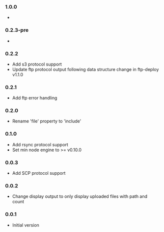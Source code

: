 ### 1.0.0
*

### 0.2.3-pre
*

### 0.2.2
* Add s3 protocol support
* Update ftp protocol output following data structure change in ftp-deploy v1.1.0

### 0.2.1
* Add ftp error handling

### 0.2.0
* Rename 'file' property to 'include'

### 0.1.0
* Add rsync protocol support
* Set min node engine to >= v0.10.0

### 0.0.3
* Add SCP protocol support

### 0.0.2
* Change display output to only display uploaded files with path and count

### 0.0.1
* Initial version

